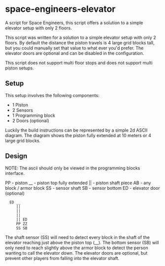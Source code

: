 # space-engineers-elevator
A script for Space Engineers, this script offers a solution to a simple elevator setup with only 2 floors.

This script was written for a solution to a simple elevator setup with only 2 floors. By default the distance the piston travels is 4 large grid blocks tall, but you could manually set that value to what ever you'd prefer. The elevator doors are optional and can be disabled in the configuration.

This script does not support multi floor stops and does not support multi piston setups.

## Setup

This setup involves the following components:
* 1 Piston
* 2 Sensors
* 1 Programming block
* 2 Doors (optional)

Luckily the build instructions can be represented by a simple 2d ASCII diagram. The diagram shows the piston fully extended at 10 meters or 4 large grid blocks.

## Design

NOTE: The ascii should only be viewed in the programming blocks interface.

PP - piston
__ - piston top fully extended
|| - piston shaft piece
AB - any block / armor block
SS - sensor shaft 
SB - sensor bottom
ED - elevator door (optional)

      ED __
         ||
         ||
         || 
         || ED
         PP ZZ
         SS SB

The shaft sensor (SS) will need to detect every block in the shaft of the elevator reaching just above the piston top (__). The bottom sensor (SB) will only need to reach slightly above the armor block to detect the person wanting to call the elevator down. The elevator doors are optional, but prevent other players from falling into the elevator shaft.